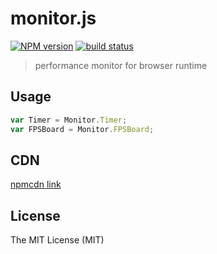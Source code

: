 # monitor.js

[![NPM version][npm-image]][npm-url]
[![build status][travis-image]][travis-url]

[npm-image]: https://img.shields.io/npm/v/monitor.js.svg?style=flat-square
[npm-url]: https://npmjs.org/package/monitor.js
[travis-image]: https://img.shields.io/travis/pillowjs/monitor.js.svg?style=flat-square
[travis-url]: https://travis-ci.org/pillowjs/monitor.js

> performance monitor for browser runtime

## Usage

``` javascript
var Timer = Monitor.Timer;
var FPSBoard = Monitor.FPSBoard;
```

## CDN

[npmcdn link](//npmcdn.com/monitor.js@latest/monitor.js)

## License

The MIT License (MIT)
